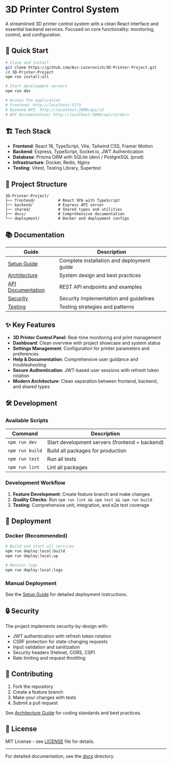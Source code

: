 # 3D Printer Control System

A streamlined 3D printer control system with a clean React interface and essential backend services. Focused on core functionality: monitoring, control, and configuration.

## 🚀 Quick Start

```bash
# Clone and install
git clone https://github.com/Avi-Lezerovich/3D-Printer-Project.git
cd 3D-Printer-Project
npm run install:all

# Start development servers
npm run dev

# Access the application
# Frontend: http://localhost:5173
# Backend API: http://localhost:3000/api/v2
# API Documentation: http://localhost:3000/api/v1/docs
```

## 🏗️ Tech Stack

- **Frontend**: React 18, TypeScript, Vite, Tailwind CSS, Framer Motion
- **Backend**: Express, TypeScript, Socket.io, JWT Authentication
- **Database**: Prisma ORM with SQLite (dev) / PostgreSQL (prod)
- **Infrastructure**: Docker, Redis, Nginx
- **Testing**: Vitest, Testing Library, Supertest

## 📁 Project Structure

```
3D-Printer-Project/
├── frontend/          # React SPA with TypeScript
├── backend/           # Express API server
├── shared/            # Shared types and utilities  
├── docs/              # Comprehensive documentation
└── deployment/        # Docker and deployment configs
```

## 📚 Documentation

| Guide | Description |
|-------|-------------|
| [Setup Guide](docs/SETUP.md) | Complete installation and deployment guide |
| [Architecture](docs/ARCHITECTURE.md) | System design and best practices |
| [API Documentation](docs/API.md) | REST API endpoints and examples |
| [Security](docs/SECURITY.md) | Security implementation and guidelines |
| [Testing](docs/TESTING.md) | Testing strategies and patterns |

## ✨ Key Features

- **3D Printer Control Panel**: Real-time monitoring and print management
- **Dashboard**: Clean overview with project showcase and system status
- **Settings Management**: Configuration for printer parameters and preferences  
- **Help & Documentation**: Comprehensive user guidance and troubleshooting
- **Secure Authentication**: JWT-based user sessions with refresh token rotation
- **Modern Architecture**: Clean separation between frontend, backend, and shared types

## 🛠️ Development

### Available Scripts

| Command | Description |
|---------|-------------|
| `npm run dev` | Start development servers (frontend + backend) |
| `npm run build` | Build all packages for production |
| `npm run test` | Run all tests |
| `npm run lint` | Lint all packages |

### Development Workflow

1. **Feature Development**: Create feature branch and make changes
2. **Quality Checks**: Run `npm run lint && npm test && npm run build`
3. **Testing**: Comprehensive unit, integration, and e2e test coverage

## 🐳 Deployment

### Docker (Recommended)

```bash
# Build and start all services
npm run deploy:local:build
npm run deploy:local:up

# Monitor logs
npm run deploy:local:logs
```

### Manual Deployment

See the [Setup Guide](docs/SETUP.md) for detailed deployment instructions.

## 🔒 Security

The project implements security-by-design with:
- JWT authentication with refresh token rotation
- CSRF protection for state-changing requests
- Input validation and sanitization
- Security headers (Helmet, CORS, CSP)
- Rate limiting and request throttling

## 🤝 Contributing

1. Fork the repository
2. Create a feature branch
3. Make your changes with tests
4. Submit a pull request

See [Architecture Guide](docs/ARCHITECTURE.md) for coding standards and best practices.

## 📄 License

MIT License - see [LICENSE](LICENSE) file for details.

---

For detailed documentation, see the [docs](docs/) directory.